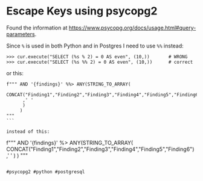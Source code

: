 # Escape Keys using psycopg2

Found the information at
https://www.psycopg.org/docs/usage.html#query-parameters.

Since `%` is used in both Python and in Postgres I need to use `%%` instead:

```
>>> cur.execute("SELECT (%s % 2) = 0 AS even", (10,))       # WRONG
>>> cur.execute("SELECT (%s %% 2) = 0 AS even", (10,))      # correct
```

or this:

````
f""" AND '{findings}' %%> ANY(STRING_TO_ARRAY(
      CONCAT("Finding1","Finding2","Finding3","Finding4","Finding5","Finding6")
      ,' '
      )
     )
"""
```

instead of this:

````
f""" AND '{findings}' %> ANY(STRING_TO_ARRAY(
      CONCAT("Finding1","Finding2","Finding3","Finding4","Finding5","Finding6")
      ,' '
      )
     )
"""
```

#psycopg2 #python #postgresql
